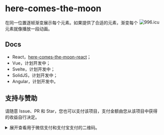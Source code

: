 # here-comes-the-moon

<a href="https://996.icu"><img src="https://img.shields.io/badge/link-996.icu-red.svg" alt="996.icu" align="right"></a>

在同一位置逐帧渐变展示每个元素。如果提供了合适的元素，渐变每个元素就像播放一段动画。

## Docs

- React，[here-comes-the-moon-react](./react/README.md)；
- Vue，计划开发中；
- Svelte，计划开发中；
- SolidJS，计划开发中；
- Angular，计划开发中。

## 支持与赞助

请随意 Issue、PR 和 Star，您也可以支付该项目，支付金额由您从该项目中获得的收益自行决定。

<details>
<summary>展开查看用于微信支付和支付宝支付的二维码。</summary>

<table>
  <tr align="center">
    <td>微信支付</td>
    <td>支付宝支付</td>
  </tr>
  <tr>
    <td><img src="./images/wechat-pay.png" alt="Pay through WeChat" /></td>
    <td><img src="./images/ali-pay.jpg" alt="Pay through AliPay" /></td>
  </tr>
</table>

</details>